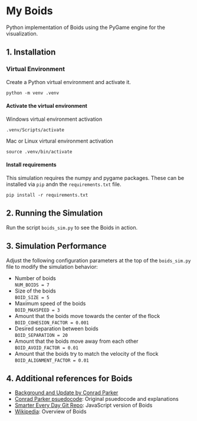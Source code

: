 # My Boids

Python implementation of Boids using the PyGame engine for the visualization.

## 1. Installation

### Virtual Environment
Create a Python virtual environment and activate it.
```
python -m venv .venv
```

#### Activate the virtual environment
Windows virtual environment activation
```
.venv/Scripts/activate
```

Mac or Linux virtural environment activation
```
source .venv/bin/activate
```

#### Install requirements
This simulation requires the numpy and pygame packages.  These can be installed via `pip` andn the `requirements.txt` file.
```
pip install -r requirements.txt
```

## 2. Running the Simulation

Run the script `boids_sim.py` to see the Boids in action.


## 3. Simulation Performance
Adjust the following configuration parameters at the top of the `boids_sim.py` file to modify the simulation behavior:

- Number of boids <br>
    `NUM_BOIDS = 7`
- Size of the boids <br>
    `BOID_SIZE = 5`
- Maximum speed of the boids <br>
    `BOID_MAXSPEED = 3`
- Amount that the boids move towards the center of the flock <br>
    `BOID_COHESION_FACTOR = 0.001`
- Desired separation between boids <br>
    `BOID_SEPARATION = 20`
- Amount that the boids move away from each other <br>
    `BOID_AVOID_FACTOR = 0.01`
- Amount that the boids try to match the velocity of the flock <br>
    `BOID_ALIGNMENT_FACTOR = 0.01`

## 4. Additional references for Boids
- [Background and Update by Conrad Parker](http://www.red3d.com/cwr/boids/)
- [Conrad Parker psuedocode](http://www.kfish.org/boids/pseudocode.html): Original psuedocode and explanations
- [Smarter Every Day Git Repo](https://github.com/beneater/boids): JavaScript version of Boids
- [Wikipedia](https://en.wikipedia.org/wiki/Boids): Overview of Boids
